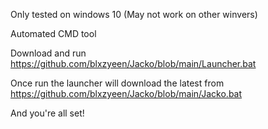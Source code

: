 Only tested on windows 10 (May not work on other winvers)

Automated CMD tool

Download and run https://github.com/blxzyeen/Jacko/blob/main/Launcher.bat

Once run the launcher will download the latest from https://github.com/blxzyeen/Jacko/blob/main/Jacko.bat

And you're all set!
